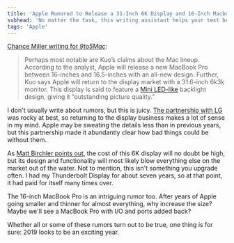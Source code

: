 ```yaml
---
title: 'Apple Rumored to Release a 31-Inch 6K Display and 16-Inch Macbook Pro Sometime This Year'
subhead: 'No matter the task, this writing assistant helps your text be concise, articulate, and correct'
tags: 'Apple'
---
```


[Chance Miller writing for *9to5Mac*](https://9to5mac.com/2019/02/17/apple-16-inch-macbook-pro-display-more/):

> Perhaps most notable are Kuo’s claims about the Mac lineup. According to the analyst, Apple will release a new MacBook Pro between 16-inches and 16.5-inches with an all-new design. Further, Kuo says Apple will return to the display market with a 31.6-inch 6k3k monitor. This display is said to feature a [Mini LED-like](https://www.ledinside.com/news/2018/5/difference_between_micro_led_and_mini_led) backlight design, giving it “outstanding picture quality.”

I don't usually write about rumors, but this is juicy. [The partnership with LG](/2017/02/lg-has-redesigned-its-5k-mac-monitor-so-it-can-handle-being-placed-near-a-router-recode/) was rocky at best, so returning to the display business makes a lot of sense in my mind. Apple may be sweating the details less than in previous years, but this partnership made it abundantly clear how bad things could be without them.

As [Matt Birchler points out](https://birchtree.me/blog/holy-apple-rumor-bomb-batman/), the cost of this 6K display will no doubt be high, but its design and functionality will most likely blow everything else on the market out of the water. Not to mention, this isn't something you upgrade often. I had my Thunderbolt Display for about seven years, so at that point, it had paid for itself many times over.

The 16-inch MacBook Pro is an intriguing rumor too. After years of Apple going smaller and thinner for almost everything, why increase the size? Maybe we'll see a MacBook Pro with <span class="caps">I/O</span> and ports added back?

Whether all or some of these rumors turn out to be true, one thing is for sure: 2019 looks to be an exciting year.
